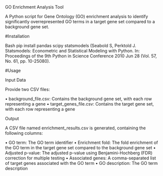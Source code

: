 GO Enrichment Analysis Tool

A Python script for Gene Ontology (GO) enrichment analysis to identify significantly overrepresented GO terms in a target gene set compared to a background gene set.

#Installation

Bash
pip install pandas scipy statsmodels (Seabold S, Perktold J. Statsmodels: Econometric and Statistical Modeling with Python. In: Proceedings of the 9th Python in Science Conference 2010 Jun 28 (Vol. 57, No. 61, pp. 10-25080).

#Usage

Input Data

Provide two CSV files:

• background_file.csv: Contains the background gene set, with each row representing a gene
• target_genes_file.csv: Contains the target gene set, with each row representing a gene

Output

A CSV file named enrichment_results.csv is generated, containing the following columns:

• GO term: The GO term identifier
• Enrichment fold: The fold enrichment of the GO term in the target gene set
compared to the background gene set
• Adjusted p-value: The adjusted p-value using Benjamini-Hochberg (FDR)
correction for multiple testing
• Associated genes: A comma-separated list of target genes associated with the
GO term
• GO description: The GO term description

